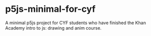 # p5js-minimal-for-cyf
A minimal p5js project for CYF students who have finished the Khan Academy intro to js: drawing and anim course.
